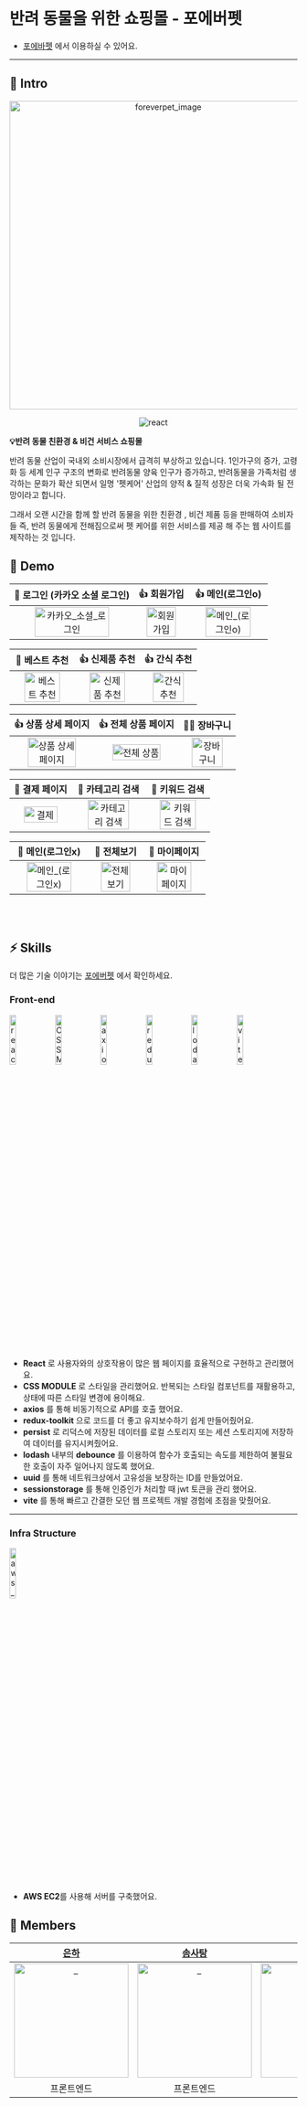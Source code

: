# 반려 동물을 위한 쇼핑몰 - 포에버펫  

- [포에바펫](https:) 에서 이용하실 수 있어요.

---

## 🍻 Intro

<p align="center">
  <img width="540" alt="foreverpet_image" src="https://github.com/Forever-Pet/foreverpet-frontend/assets/97012561/416a549e-49ff-482b-9deb-dcdd8e4a3088"/>
</p>
<p align="center">
  <img src="https://img.shields.io/badge/react-v17.0.2-9cf?logo=react" alt="react" />
</p>


**💡반려 동물 친환경 & 비건 서비스 쇼핑몰**

반려 동물 산업이 국내외 소비시장에서 급격히 부상하고 있습니다. 1인가구의 증가, 고령화 등 세계 인구 구조의 변화로 반려동물 양육 인구가 증가하고, 반려동물을 가족처럼 생각하는 문화가 확산 되면서 일명 '펫케어' 산업의 양적 & 질적 성장은 더욱 가속화 될 전망이라고 합니다.

그래서 오랜 시간을 함께 할 반려 동물을 위한 친환경 , 비건 제품 등을 판매하여 소비자들 즉, 반려 동물에게 전해짐으로써 펫 케어를 위한 서비스를 제공 해 주는 웹 사이트를 제작하는 것 입니다.



## 🚀 Demo
|                   💖 로그인 (카카오 소셜 로그인)                    |                   👍 회원가입                   |                         👍 메인(로그인o)                          |
| :----------------------------------------------------------: | :----------------------------------------------------------: | :----------------------------------------------------------: |
| <img src="" alt="카카오_소셜_로그인" width=80%> | <img src="" alt="회원가입" width=80%> | <img src="" alt="메인_(로그인o)" width=80%> |

|                   💖 베스트 추천                   |                   👍 신제품 추천                    |                         👍 간식 추천                          |
| :----------------------------------------------------------: | :----------------------------------------------------------: | :----------------------------------------------------------: |
| <img src="" alt="베스트 추천" width=80%> | <img src="" alt="신제품 추천" width=80%> | <img src="" alt="간식 추천" width=80%> |

|                         👍 상품 상세 페이지                        |                   👍 전체 상품 페이지                 |                         🧑‍💻 장바구니                         |
| :----------------------------------------------------------: | :----------------------------------------------------------: | :----------------------------------------------------------: |
| <img src="" alt="상품 상세 페이지" width=80%> | <img src="" alt="전체 상품" width=80%> | <img src="f" alt="장바구니" width=80%> |

|                👯 결제 페이지               |                    🔎 카테고리 검색                     |                     🔎  키워드 검색                   |
| :----------------------------------------------------------: | :----------------------------------------------------------: | :----------------------------------------------------------: |
| <img src="" alt="결제" width=80%> | <img src="" alt="카테고리 검색" width=80%> | <img src="" alt="키워드 검색" width=80%> |

|               💆 메인(로그인x)                     |                       💁 전체보기                       |             💁 마이페이지                                   |        
| :----------------------------------------------------------: | :----------------------------------------------------------: | :----------------------------------------------------------: 
| <img src="" alt="메인_(로그인x)" width=80%> | <img src="" alt="전체보기" width=80%> | <img src="" alt="마이페이지" width=80%> | 
</br>
</br>

## ⚡️ Skills

더 많은 기술 이야기는 [포에버펫](https:) 에서 확인하세요.

### Front-end

<p>
  <img src="https://user-images.githubusercontent.com/52682603/138834243-fb74d81e-e90d-4c6a-8793-05df588f59ab.png" alt="react" width=15%>
  <img src="https://github.com/EUN-HA-CHOI/ForeverPet/assets/97012561/91059825-cef7-4b70-9a48-50e9d93c7b40" alt="CSS MODULE" width=15%>
  <img src="https://github.com/EUN-HA-CHOI/ForeverPet/assets/97012561/ccd791e2-8161-44b2-8c34-ff27118f3ef7" alt="axios" width=15%>
  <img src="https://github.com/EUN-HA-CHOI/ForeverPet/assets/97012561/577dcd4b-962f-4599-ad56-3de1afd6d5de" alt="redux-toolkit" width=15%>
  <img src="https://github.com/EUN-HA-CHOI/ForeverPet/assets/97012561/eb7876b4-742a-4f4f-87cb-c9f82902c448" alt="lodash" width=15%>
  <img src="https://github.com/EUN-HA-CHOI/ForeverPet/assets/97012561/87735d15-b926-473f-a2ad-16f73079e12b" alt="vite" width=15%>
</p>

- **React** 로 사용자와의 상호작용이 많은 웹 페이지를 효율적으로 구현하고 관리했어요.
- **CSS MODULE** 로 스타일을 관리했어요. 반복되는 스타일 컴포넌트를 재활용하고, 상태에 따른 스타일 변경에 용이해요.
- **axios** 를 통해 비동기적으로 API를 호출 했어요. 
- **redux-toolkit** 으로 코드를 더 좋고 유지보수하기 쉽게 만들어줬어요.
- **persist** 로 리덕스에 저장된 데이터를 로컬 스토리지 또는 세션 스토리지에 저장하여 데이터를 유지시켜줬어요.
- **lodash** 내부의 **debounce** 를 이용하여 함수가 호출되는 속도를 제한하여 불필요한 호출이 자주 일어나지 않도록 했어요.
- **uuid** 를 통해 네트워크상에서 고유성을 보장하는 ID를 만들었어요.
- **sessionstorage** 를 통해 인증인가 처리할 때 jwt 토큰을 관리 했어요. 
- **vite** 를 통해 빠르고 간결한 모던 웹 프로젝트 개발 경험에 초점을 맞췄어요.

---

### Infra Structure

<p>
  <img src="https://user-images.githubusercontent.com/52682603/138834271-9004826c-7b4e-418a-95ea-57d1c05f6e8a.png" alt="aws_ec2" width=15%>
</p>

- **AWS EC2**를 사용해 서버를 구축했어요.


## 🌈 Members

|            [은하]([https://github.com/sunhpark42](https://github.com/EUN-HA-CHOI))             |            [솜사탕]([https://github.com/devhyun637](https://github.com/sstipdev))             |             [엘라]([https://github.com/sihyung92](https://github.com/shineju))             |                        
| :----------------------------------------------------------: | :----------------------------------------------------------: | :----------------------------------------------------------: | 
| <img src="https://github.com/EUN-HA-CHOI/ForeverPet/assets/97012561/f3c2d2f6-c01d-49b5-bc22-5ed56079896e" width=200px alt="_"/> | <img src="https://github.com/EUN-HA-CHOI/ForeverPet/assets/97012561/6087df6c-1820-411a-9e3f-2dabda35bd6f" width=200px alt="_"/> | <img src="https://github.com/EUN-HA-CHOI/ForeverPet/assets/97012561/b6f32fe2-1ad5-4c9e-bcc8-fd4d48adf170" width=200px alt="_"/> |  
|                          프론트엔드                         |                          프론트엔드                         |                            프론트엔드                           |                       

